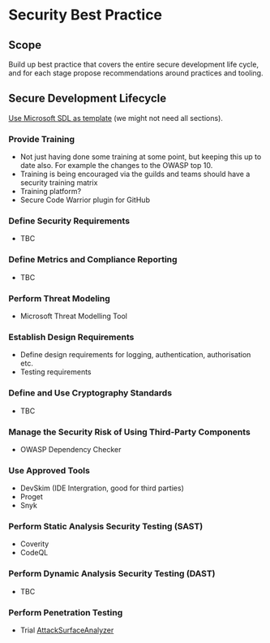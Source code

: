 # Security Best Practice

## Scope

Build up best practice that covers the entire secure development life cycle, and for each stage propose recommendations around practices and tooling.

## Secure Development Lifecycle

[Use Microsoft SDL as template](https://www.microsoft.com/en-us/securityengineering/sdl/practices) (we might not need all sections).

### Provide Training

- Not just having done some training at some point, but keeping this up to date also. For example the changes to the OWASP top 10.
- Training is being encouraged via the guilds and teams should have a security training matrix
- Training platform?
- Secure Code Warrior plugin for GitHub

### Define Security Requirements

- TBC

### Define Metrics and Compliance Reporting 

- TBC

### Perform Threat Modeling

- Microsoft Threat Modelling Tool

### Establish Design Requirements

- Define design requirements for logging, authentication, authorisation etc.
- Testing requirements

### Define and Use Cryptography Standards

- TBC

### Manage the Security Risk of Using Third-Party Components

- OWASP Dependency Checker

### Use Approved Tools

- DevSkim (IDE Intergration, good for third parties)
- Proget
- Snyk

### Perform Static Analysis Security Testing (SAST)

- Coverity
- CodeQL

### Perform Dynamic Analysis Security Testing (DAST)

- TBC

### Perform Penetration Testing

- Trial [ AttackSurfaceAnalyzer](https://github.com/microsoft/AttackSurfaceAnalyzer)

